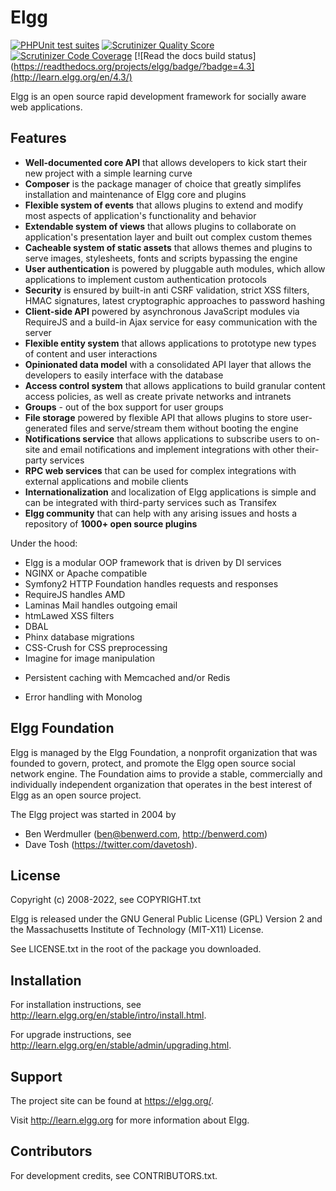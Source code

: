 Elgg
====

[![PHPUnit test suites](https://github.com/Elgg/Elgg/actions/workflows/phpunit.yml/badge.svg?branch=4.3)](https://github.com/Elgg/Elgg/actions/workflows/phpunit.yml)
[![Scrutinizer Quality Score](https://scrutinizer-ci.com/g/Elgg/Elgg/badges/quality-score.png?s=4.3)](https://scrutinizer-ci.com/g/Elgg/Elgg/?branch=4.3) 
[![Scrutinizer Code Coverage](https://scrutinizer-ci.com/g/Elgg/Elgg/badges/coverage.png?b=4.3)](https://scrutinizer-ci.com/g/Elgg/Elgg/?branch=4.3) 
[![Read the docs build status](https://readthedocs.org/projects/elgg/badge/?badge=4.3](http://learn.elgg.org/en/4.3/)

Elgg is an open source rapid development framework for socially aware web applications.

Features
--------

- **Well-documented core API** that allows developers to kick start their new project with a simple learning curve
- **Composer** is the package manager of choice that greatly simplifes installation and maintenance of Elgg core and plugins
- **Flexible system of events** that allows plugins to extend and modify most aspects of application's functionality and behavior
- **Extendable system of views** that allows plugins to collaborate on application's presentation layer and built out complex custom themes
- **Cacheable system of static assets** that allows themes and plugins to serve images, stylesheets, fonts and scripts bypassing the engine
- **User authentication** is powered by pluggable auth modules, which allow applications to implement custom authentication protocols
- **Security** is ensured by built-in anti CSRF validation, strict XSS filters, HMAC signatures, latest cryptographic approaches to password hashing
- **Client-side API** powered by asynchronous JavaScript modules via RequireJS and a build-in Ajax service for easy communication with the server
- **Flexible entity system** that allows applications to prototype new types of content and user interactions
-  **Opinionated data model** with a consolidated API layer that allows the developers to easily interface with the database
- **Access control system** that allows applications to build granular content access policies, as well as create private networks and intranets
- **Groups** - out of the box support for user groups
- **File storage** powered by flexible API that allows plugins to store user-generated files and serve/stream them without booting the engine
- **Notifications service** that allows applications to subscribe users to on-site and email notifications and implement integrations with other their-party services
- **RPC web services** that can be used for complex integrations with external applications and mobile clients
- **Internationalization** and localization of Elgg applications is simple and can be integrated with third-party services such as Transifex
- **Elgg community** that can help with any arising issues and hosts a repository of **1000+ open source plugins**

Under the hood:

- Elgg is a modular OOP framework that is driven by DI services
- NGINX or Apache compatible
- Symfony2 HTTP Foundation handles requests and responses
- RequireJS handles AMD
- Laminas Mail handles outgoing email
- htmLawed XSS filters
- DBAL
- Phinx database migrations
- CSS-Crush for CSS preprocessing
- Imagine for image manipulation
* Persistent caching with Memcached and/or Redis
- Error handling with Monolog

Elgg Foundation
---------------

Elgg is managed by the Elgg Foundation, a nonprofit organization that was
founded to govern, protect, and promote the Elgg open source social network
engine. The Foundation aims to provide a stable, commercially and
individually independent organization that operates in the best interest of Elgg
as an open source project.

The Elgg project was started in 2004 by
 - Ben Werdmuller (<ben@benwerd.com>, <http://benwerd.com>)
 - Dave Tosh (<https://twitter.com/davetosh>).

License
-------

Copyright (c) 2008-2022, see COPYRIGHT.txt

Elgg is released under the GNU General Public License (GPL) Version 2 and the
Massachusetts Institute of Technology (MIT-X11) License. 

See LICENSE.txt in the root of the package you downloaded.

Installation
------------

For installation instructions, see http://learn.elgg.org/en/stable/intro/install.html.

For upgrade instructions, see http://learn.elgg.org/en/stable/admin/upgrading.html.

Support
-------

The project site can be found at https://elgg.org/.

Visit http://learn.elgg.org for more information about Elgg.

Contributors
------------

For development credits, see CONTRIBUTORS.txt.
